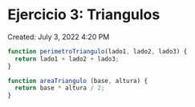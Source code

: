 # Ejercicio 3: Triangulos

Created: July 3, 2022 4:20 PM

```jsx
function perimetroTriangulo(lado1, lado2, lado3) {
  return lado1 + lado2 + lado3;
}

function areaTriangulo (base, altura) {
  return base * altura / 2;
}
```